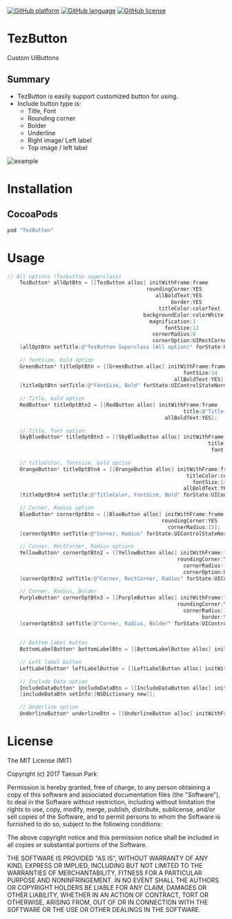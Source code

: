 [![GitHub platform](https://img.shields.io/badge/platform-ios-lightgrey.svg)]() 
[![GitHub language](https://img.shields.io/badge/language-objective--c-6BAEE4.svg)]()
[![GitHub license](https://img.shields.io/badge/license-MIT-blue.svg)](https://raw.githubusercontent.com/tezpark/AlternateIconName-objC/master/LICENSE)

# TezButton
Custom UIButtons

## Summary
* TezButton is easily support customized button for using. 
* Include button type is:
  * Title, Font
  * Rounding corner
  * Bolder
  * Underline
  * Right image/ Left label
  * Top image / left label

![example](https://cloud.githubusercontent.com/assets/389004/25770963/5abfdf1c-327e-11e7-8432-187f28a3bb81.png)

# Installation
## CocoaPods
```bash
pod "TezButton"
```

# Usage
```objective-c
// All options (Tezbutton superclass)
    TezButton* allOptBtn = [[TezButton alloc] initWithFrame:frame
                                             roundingCorner:YES
                                                allBoldText:YES
                                                     border:YES
                                                 titleColor:colorText
                                            backgroundColor:colorWhite
                                              magnification:1
                                                   fontSize:12
                                               cornerRadius:8
                                               cornerOption:UIRectCornerAllCorners];
    [allOptBtn setTitle:@"TezButton Superclass (All option)" forState:UIControlStateNormal];
    
    // fontsize, bold option
    GreenButton* titleOptBtn = [[GreenButton alloc] initWithFrame:frame
                                                         fontSize:14
                                                      allBoldText:YES];
    [titleOptBtn setTitle:@"FontSize, Bold" forState:UIControlStateNormal];
    
    // Title, bold option
    RedButton* titleOptBtn2 = [[RedButton alloc] initWithFrame:frame
                                                         title:@"Title, Bold"
                                                   allBoldText:YES];
    
    // Title, font option
    SkyBlueButton* titleOptBtn3 = [[SkyBlueButton alloc] initWithFrame:frame
                                                                 title:@"Title, Font"
                                                                  font:[UIFont boldSystemFontOfSize:12]];
    
    // titleColor, fontsize, bold option
    OrangeButton* titleOptBtn4 = [[OrangeButton alloc] initWithFrame:frame
                                                          titleColor:colorText
                                                            fontSize:14
                                                         allBoldText:YES];
    [titleOptBtn4 setTitle:@"TitleColor, FontSize, Bold" forState:UIControlStateNormal];
    
    // Corner, Radius option
    BlueButton* cornerOptBtn = [[BlueButton alloc] initWithFrame:frame
                                                  roundingCorner:YES
                                                    cornerRadius:15];
    [cornerOptBtn setTitle:@"Corner, Radius" forState:UIControlStateNormal];
    
    // Corner, RectCorner, Radius options
    YellowButton* cornerOptBtn2 = [[YellowButton alloc] initWithFrame:frame
                                                       roundingCorner:YES
                                                         cornerRadius:15
                                                         cornerOption:UIRectCornerTopLeft|UIRectCornerBottomRight];
    [cornerOptBtn2 setTitle:@"Corner, RectCorner, Radius" forState:UIControlStateNormal];
    
    // Corner, Radius, Bolder
    PurpleButton* cornerOptBtn3 = [[PurpleButton alloc] initWithFrame:frame
                                                       roundingCorner:YES
                                                         cornerRadius:15
                                                               border:YES];
    [cornerOptBtn3 setTitle:@"Corner, Radius, Bolder" forState:UIControlStateNormal];
    
    
    // Bottom label button
    BottomLabelButton* bottomLabelBtn = [[BottomLabelButton alloc] initWithFrame:frame contentGap:5];
    
    // Left label button
    LeftLabelButton* leftLabelButton = [[LeftLabelButton alloc] initWithFrame:frame contentGap:5];
    
    // Include Data option
    IncludeDataButton* includeDataBtn = [[IncludeDataButton alloc] initWithFrame:frame];
    [includeDataBtn setInfo:[NSDictionary new]];
    
    // Underline option
    UnderlineButton* underlineBtn = [[UnderlineButton alloc] initWithFrame:frame];
```


# License
The MIT License (MIT)

Copyright (c) 2017 Taesun Park

Permission is hereby granted, free of charge, to any person obtaining a copy
of this software and associated documentation files (the "Software"), to deal
in the Software without restriction, including without limitation the rights
to use, copy, modify, merge, publish, distribute, sublicense, and/or sell
copies of the Software, and to permit persons to whom the Software is
furnished to do so, subject to the following conditions:

The above copyright notice and this permission notice shall be included in all
copies or substantial portions of the Software.

THE SOFTWARE IS PROVIDED "AS IS", WITHOUT WARRANTY OF ANY KIND, EXPRESS OR
IMPLIED, INCLUDING BUT NOT LIMITED TO THE WARRANTIES OF MERCHANTABILITY,
FITNESS FOR A PARTICULAR PURPOSE AND NONINFRINGEMENT. IN NO EVENT SHALL THE
AUTHORS OR COPYRIGHT HOLDERS BE LIABLE FOR ANY CLAIM, DAMAGES OR OTHER
LIABILITY, WHETHER IN AN ACTION OF CONTRACT, TORT OR OTHERWISE, ARISING FROM,
OUT OF OR IN CONNECTION WITH THE SOFTWARE OR THE USE OR OTHER DEALINGS IN THE
SOFTWARE.
